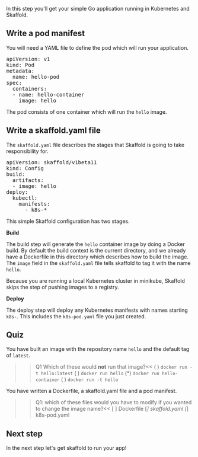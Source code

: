 In this step you'll get your simple Go application running in Kubernetes and Skaffold.

## Write a pod manifest

You will need a YAML file to define the pod which will run your application.

<pre class="file" data-filename="k8s-pod.yaml" data-target="replace">
apiVersion: v1
kind: Pod
metadata:
  name: hello-pod
spec:
  containers:
  - name: hello-container
    image: hello
</pre>

The pod consists of one container which will run the `hello` image. 

## Write a skaffold.yaml file

The `skaffold.yaml` file describes the stages that Skaffold is going to take responsibility for.

<pre class="file" data-filename="skaffold.yaml" data-target="replace">
apiVersion: skaffold/v1beta11
kind: Config
build:
  artifacts:
  - image: hello
deploy:
  kubectl:
    manifests:
      - k8s-*
</pre>

This simple Skaffold configuration has two stages.

**Build**

The build step will generate the `hello` container image by doing a Docker build. By default the build context is the current directory, and we already have a Dockerfile in this directory which describes how to build the image. The `image` field in the `skaffold.yaml` file tells skaffold to tag it with the name `hello`.

Because you are running a local Kubernetes cluster in minikube, Skaffold skips the step of pushing images to a registry.

**Deploy**

The deploy step will deploy any Kubernetes manifests with names starting `k8s-`. This includes the `k8s-pod.yaml` file you just created.

## Quiz

You have built an image with the repository name `hello` and the default tag of `latest`. 

>>Q1 Which of these would **not** run that image?<<
( ) `docker run -t hello:latest`
( ) `docker run hello`
(*) `docker run hello-container`
( ) `docker run -t hello`

You have written a Dockerfile, a skaffold.yaml file and a pod manifest.

>>Q1: which of these files would you have to modify if you wanted to change the image name?<<
[ ] Dockerfile
[*] skaffold.yaml
[*] k8s-pod.yaml

## Next step 

In the next step let's get skaffold to run your app!